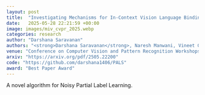 ```yaml
---
layout: post
title:  "Investigating Mechanisms for In-Context Vision Language Binding"
date:   2025-05-28 22:21:59 +00:00
image: images/miv_cvpr_2025.webp
categories: research
author: "Darshana Saravanan"
authors: "<strong>Darshana Saravanan</strong>, Naresh Manwani, Vineet Gandhi"
venue: "Conference on Computer Vision and Pattern Recognition Workshops (CVPRW), FGVC-12"
arxiv: "https://arxiv.org/pdf/2505.22200"
code: "https://github.com/darshana1406/PALS"
award: "Best Paper Award"
---
```


A novel algorithm for Noisy Partial Label Learning.